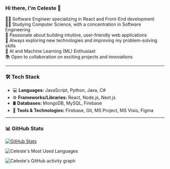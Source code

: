 ### Hi there, I'm Celeste 👋
👩‍💻  Software Engineer specializing in React and Front-End development  
👩‍🎓  Studying Computer Science, with a concentration in Software Engineering  
🚀  Passionate about building intuitive, user-friendly web applications  
🌱  Always exploring new technologies and improving my problem-solving skills  
💭  AI and Machine Learning (ML) Enthusiast               
📚  Open to collaboration on exciting projects and innovations  

---

### 🛠️ Tech Stack
- 💻 **Languages:** JavaScript, Python, Java, C#
- ⚙️ **Frameworks/Libraries:** React, Node.js, Next.js
- 🛢️ **Databases:** MongoDB, MySQL, Firebase
- 🧰 **Tools & Technologies:** Firebase, Git, MS Project, MS Visio, Figma

---

### 📊 GitHub Stats
[![GitHub Stats](https://github-readme-stats.vercel.app/api?username=CeeGitau&show_icons=true&count_private=true&include_all_commits=true&theme=radical)](https://github.com/anuraghazra/github-readme-stats)

![Celeste's Most Used Languages](https://github-readme-stats.vercel.app/api/top-langs/?username=CeeGitau&layout=compact&theme=radical)

![Celeste's GitHub activity graph](https://github-readme-activity-graph.vercel.app/graph?username=CeeGitau&theme=react-dark&hide_border=true)
